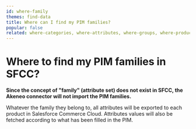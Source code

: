 ```yaml
---
id: where-family
themes: find-data
title: Where can I find my PIM families?
popular: false
related: where-categories, where-attributes, where-groups, where-product-association
---
```


# Where to find my PIM families in SFCC?


**Since the concept of "family" (attribute set) does not exist in SFCC, the Akeneo connector will not import the PIM families.**

Whatever the family they belong to, all attributes will be exported to each product in Salesforce Commerce Cloud.
Attributes values will also be fetched according to what has been filled in the PIM.
